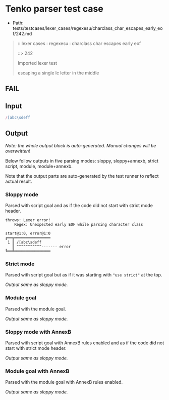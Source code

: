 # Tenko parser test case

- Path: tests/testcases/lexer_cases/regexesu/charclass_char_escapes_early_eof/242.md

> :: lexer cases : regexesu : charclass char escapes early eof
>
> ::> 242
>
> Imported lexer test
>
> escaping a single lc letter in the middle

## FAIL

## Input

`````js
/[abc\sdeff
`````

## Output

_Note: the whole output block is auto-generated. Manual changes will be overwritten!_

Below follow outputs in five parsing modes: sloppy, sloppy+annexb, strict script, module, module+annexb.

Note that the output parts are auto-generated by the test runner to reflect actual result.

### Sloppy mode

Parsed with script goal and as if the code did not start with strict mode header.

`````
throws: Lexer error!
    Regex: Unexpected early EOF while parsing character class

start@1:0, error@1:0
╔══╦════════════════
 1 ║ /[abc\sdeff
   ║ ^^^^^^^^^^^------- error
╚══╩════════════════

`````

### Strict mode

Parsed with script goal but as if it was starting with `"use strict"` at the top.

_Output same as sloppy mode._

### Module goal

Parsed with the module goal.

_Output same as sloppy mode._

### Sloppy mode with AnnexB

Parsed with script goal with AnnexB rules enabled and as if the code did not start with strict mode header.

_Output same as sloppy mode._

### Module goal with AnnexB

Parsed with the module goal with AnnexB rules enabled.

_Output same as sloppy mode._
